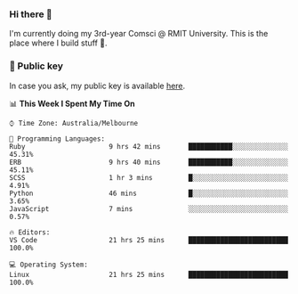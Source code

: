 ### Hi there 👋

I'm currently doing my 3rd-year Comsci @ RMIT University. This is the place where I build stuff 👀. 

### 🔑 Public key

In case you ask, my public key is available [here](https://public.auspham.dev/).

<!--START_SECTION:waka-->
📊 **This Week I Spent My Time On** 

```text
⌚︎ Time Zone: Australia/Melbourne

💬 Programming Languages: 
Ruby                     9 hrs 42 mins       ███████████░░░░░░░░░░░░░░   45.31% 
ERB                      9 hrs 40 mins       ███████████░░░░░░░░░░░░░░   45.11% 
SCSS                     1 hr 3 mins         █░░░░░░░░░░░░░░░░░░░░░░░░   4.91% 
Python                   46 mins             █░░░░░░░░░░░░░░░░░░░░░░░░   3.65% 
JavaScript               7 mins              ░░░░░░░░░░░░░░░░░░░░░░░░░   0.57%

🔥 Editors: 
VS Code                  21 hrs 25 mins      █████████████████████████   100.0%

💻 Operating System: 
Linux                    21 hrs 25 mins      █████████████████████████   100.0%

```


<!--END_SECTION:waka-->

<!--
**rockmanvnx6/rockmanvnx6** is a ✨ _special_ ✨ repository because its `README.md` (this file) appears on your GitHub profile.

Here are some ideas to get you started:

- 🔭 I’m currently working on ...
- 🌱 I’m currently learning ...
- 👯 I’m looking to collaborate on ...
- 🤔 I’m looking for help with ...
- 💬 Ask me about ...
- 📫 How to reach me: ...
- 😄 Pronouns: ...
- ⚡ Fun fact: ...
-->
